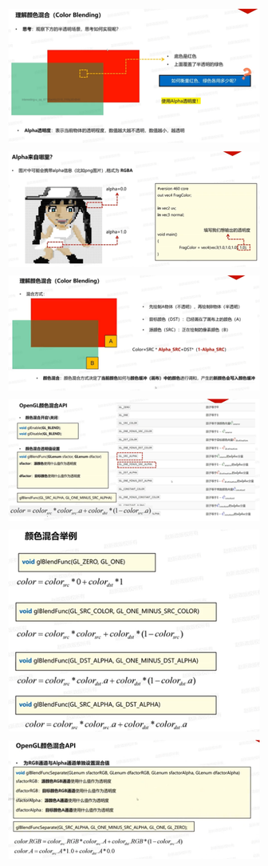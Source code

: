 ![输入图片说明](/imgs/2025-02-09/wwIrPFJqrCqPUI3f.png)

![输入图片说明](/imgs/2025-02-09/M2cmKZDTB2hzYRUb.png)

![输入图片说明](/imgs/2025-02-09/4nwcUZKuakqegXwQ.png)

![输入图片说明](/imgs/2025-02-09/BqQV5TQaFPc4iNTu.png)

![输入图片说明](/imgs/2025-02-09/1DErcMc9tbQeqzW2.png)

![输入图片说明](/imgs/2025-02-09/d9nTGMxfAXgCVDgi.png)
<!--stackedit_data:
eyJoaXN0b3J5IjpbLTE1NDU1MzAxNDUsODQyNTA1OTA1LDE3Mz
M0NDg3MzgsLTg5NjIxODExOSwtMjA4ODc0NjYxMl19
-->
